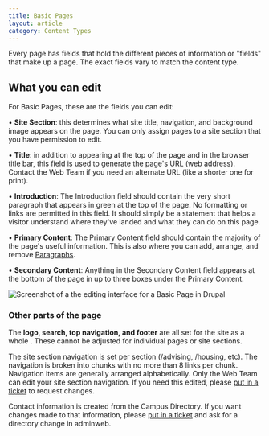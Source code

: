 ```yaml
---
title: Basic Pages
layout: article
category: Content Types
---
```


Every page has fields that hold the different pieces of information or "fields" that make up a page. The exact fields vary to match the content type.

## What you can edit
For Basic Pages, these are the fields you can edit:

•	**Site Section**: this determines what site title, navigation, and background image appears on the page. You can only assign pages to a site section that you have permission to edit.

•	**Title**: in addition to appearing at the top of the page and in the browser title bar, this field is used to generate the page's URL (web address). Contact the Web Team if you need an alternate URL (like a shorter one for print).

•	**Introduction**: The Introduction field should contain the very short paragraph that appears in green at the top of the page. No formatting or links are permitted in this field. It should simply be a statement that helps a visitor understand where they've landed and what they can do on this page.

•	**Primary Content**: The Primary Content field should contain the majority of the page's useful information. This is also where you can add, arrange, and remove [Paragraphs](../02_about_drupal/05-working-with-paragraphs.html). 

•	**Secondary Content**: Anything in the Secondary Content field appears at the bottom of the page in up to three boxes under the Primary Content.

![Screenshot of a the editing interface for a Basic Page in Drupal](basic-page--editorial.png)

### Other parts of the page

The **logo, search, top navigation, and footer** are all set for the site as a whole . These cannot be adjusted for individual pages or site sections.

The site section navigation is set per section (/advising, /housing, etc). The navigation is broken into chunks with no more than 8 links per chunk. Navigation items are generally arranged alphabetically. Only the Web Team can edit your site section navigation. If you need this edited, please [put in a ticket](www.evergreen.edu/web) to request changes.

Contact information is created from the Campus Directory. If you want changes made to that information, please [put in a ticket](help.evergreen.edu) and ask for a directory change in adminweb.
